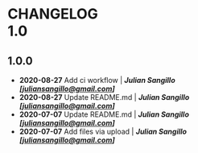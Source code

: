 # CHANGELOG<br>1.0
## 1.0.0
- **2020-08-27** Add ci workflow | ***Julian Sangillo [juliansangillo@gmail.com]***
- **2020-08-27** Update README.md | ***Julian Sangillo [juliansangillo@gmail.com]***
- **2020-07-07** Update README.md | ***Julian Sangillo [juliansangillo@gmail.com]***
- **2020-07-07** Add files via upload | ***Julian Sangillo [juliansangillo@gmail.com]***
